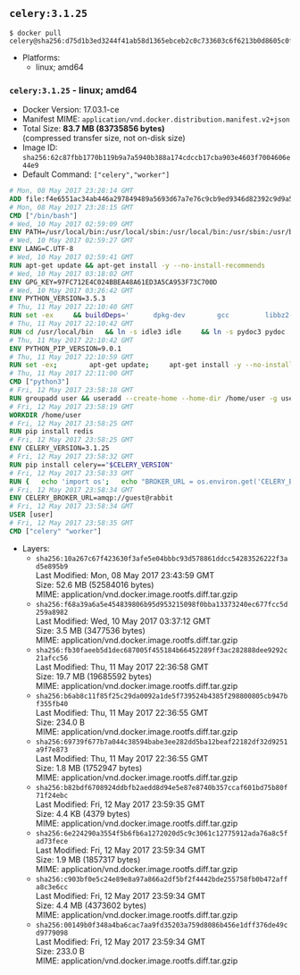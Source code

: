 ## `celery:3.1.25`

```console
$ docker pull celery@sha256:d75d1b3ed3244f41ab58d1365ebceb2c0c733603c6f6213b0d8605c0f12d37af
```

-	Platforms:
	-	linux; amd64

### `celery:3.1.25` - linux; amd64

-	Docker Version: 17.03.1-ce
-	Manifest MIME: `application/vnd.docker.distribution.manifest.v2+json`
-	Total Size: **83.7 MB (83735856 bytes)**  
	(compressed transfer size, not on-disk size)
-	Image ID: `sha256:62c87fbb1770b119b9a7a5940b388a174cdccb17cba903e4603f7004606e44e9`
-	Default Command: `["celery","worker"]`

```dockerfile
# Mon, 08 May 2017 23:28:14 GMT
ADD file:f4e6551ac34ab446a297849489a5693d67a7e76c9cb9ed9346d82392c9d9a5fe in / 
# Mon, 08 May 2017 23:28:15 GMT
CMD ["/bin/bash"]
# Wed, 10 May 2017 02:59:09 GMT
ENV PATH=/usr/local/bin:/usr/local/sbin:/usr/local/bin:/usr/sbin:/usr/bin:/sbin:/bin
# Wed, 10 May 2017 02:59:27 GMT
ENV LANG=C.UTF-8
# Wed, 10 May 2017 02:59:41 GMT
RUN apt-get update && apt-get install -y --no-install-recommends 		ca-certificates 		libgdbm3 		libsqlite3-0 		libssl1.0.0 	&& rm -rf /var/lib/apt/lists/*
# Wed, 10 May 2017 03:18:02 GMT
ENV GPG_KEY=97FC712E4C024BBEA48A61ED3A5CA953F73C700D
# Wed, 10 May 2017 03:26:42 GMT
ENV PYTHON_VERSION=3.5.3
# Thu, 11 May 2017 22:10:40 GMT
RUN set -ex 	&& buildDeps=' 		dpkg-dev 		gcc 		libbz2-dev 		libc6-dev 		libgdbm-dev 		liblzma-dev 		libncurses-dev 		libreadline-dev 		libsqlite3-dev 		libssl-dev 		make 		tcl-dev 		tk-dev 		wget 		xz-utils 		zlib1g-dev 	' 	&& apt-get update && apt-get install -y $buildDeps --no-install-recommends && rm -rf /var/lib/apt/lists/* 		&& wget -O python.tar.xz "https://www.python.org/ftp/python/${PYTHON_VERSION%%[a-z]*}/Python-$PYTHON_VERSION.tar.xz" 	&& wget -O python.tar.xz.asc "https://www.python.org/ftp/python/${PYTHON_VERSION%%[a-z]*}/Python-$PYTHON_VERSION.tar.xz.asc" 	&& export GNUPGHOME="$(mktemp -d)" 	&& gpg --keyserver ha.pool.sks-keyservers.net --recv-keys "$GPG_KEY" 	&& gpg --batch --verify python.tar.xz.asc python.tar.xz 	&& rm -r "$GNUPGHOME" python.tar.xz.asc 	&& mkdir -p /usr/src/python 	&& tar -xJC /usr/src/python --strip-components=1 -f python.tar.xz 	&& rm python.tar.xz 		&& cd /usr/src/python 	&& gnuArch="$(dpkg-architecture --query DEB_BUILD_GNU_TYPE)" 	&& ./configure 		--build="$gnuArch" 		--enable-loadable-sqlite-extensions 		--enable-shared 		--without-ensurepip 	&& make -j "$(nproc)" 	&& make install 	&& ldconfig 		&& apt-get purge -y --auto-remove $buildDeps 		&& find /usr/local -depth 		\( 			\( -type d -a -name test -o -name tests \) 			-o 			\( -type f -a -name '*.pyc' -o -name '*.pyo' \) 		\) -exec rm -rf '{}' + 	&& rm -rf /usr/src/python
# Thu, 11 May 2017 22:10:42 GMT
RUN cd /usr/local/bin 	&& ln -s idle3 idle 	&& ln -s pydoc3 pydoc 	&& ln -s python3 python 	&& ln -s python3-config python-config
# Thu, 11 May 2017 22:10:42 GMT
ENV PYTHON_PIP_VERSION=9.0.1
# Thu, 11 May 2017 22:10:59 GMT
RUN set -ex; 		apt-get update; 	apt-get install -y --no-install-recommends wget; 	rm -rf /var/lib/apt/lists/*; 		wget -O get-pip.py 'https://bootstrap.pypa.io/get-pip.py'; 		apt-get purge -y --auto-remove wget; 		python get-pip.py 		--disable-pip-version-check 		--no-cache-dir 		"pip==$PYTHON_PIP_VERSION" 	; 	pip --version; 		find /usr/local -depth 		\( 			\( -type d -a -name test -o -name tests \) 			-o 			\( -type f -a -name '*.pyc' -o -name '*.pyo' \) 		\) -exec rm -rf '{}' +; 	rm -f get-pip.py
# Thu, 11 May 2017 22:11:00 GMT
CMD ["python3"]
# Fri, 12 May 2017 23:58:18 GMT
RUN groupadd user && useradd --create-home --home-dir /home/user -g user user
# Fri, 12 May 2017 23:58:19 GMT
WORKDIR /home/user
# Fri, 12 May 2017 23:58:25 GMT
RUN pip install redis
# Fri, 12 May 2017 23:58:25 GMT
ENV CELERY_VERSION=3.1.25
# Fri, 12 May 2017 23:58:32 GMT
RUN pip install celery=="$CELERY_VERSION"
# Fri, 12 May 2017 23:58:33 GMT
RUN { 	echo 'import os'; 	echo "BROKER_URL = os.environ.get('CELERY_BROKER_URL', 'amqp://')"; } > celeryconfig.py
# Fri, 12 May 2017 23:58:34 GMT
ENV CELERY_BROKER_URL=amqp://guest@rabbit
# Fri, 12 May 2017 23:58:34 GMT
USER [user]
# Fri, 12 May 2017 23:58:35 GMT
CMD ["celery" "worker"]
```

-	Layers:
	-	`sha256:10a267c67f423630f3afe5e04bbbc93d578861ddcc54283526222f3ad5e895b9`  
		Last Modified: Mon, 08 May 2017 23:43:59 GMT  
		Size: 52.6 MB (52584016 bytes)  
		MIME: application/vnd.docker.image.rootfs.diff.tar.gzip
	-	`sha256:f68a39a6a5e454839806b95d953215098f0bba13373240ec677fcc5d259a8982`  
		Last Modified: Wed, 10 May 2017 03:37:12 GMT  
		Size: 3.5 MB (3477536 bytes)  
		MIME: application/vnd.docker.image.rootfs.diff.tar.gzip
	-	`sha256:fb30faeeb5d1dec687005f455184b66452289ff3ac282888dee9292c21afcc56`  
		Last Modified: Thu, 11 May 2017 22:36:58 GMT  
		Size: 19.7 MB (19685592 bytes)  
		MIME: application/vnd.docker.image.rootfs.diff.tar.gzip
	-	`sha256:b6ab8c11f85f25c29da0092a1de5f739524b4385f298800805cb947bf355fb40`  
		Last Modified: Thu, 11 May 2017 22:36:55 GMT  
		Size: 234.0 B  
		MIME: application/vnd.docker.image.rootfs.diff.tar.gzip
	-	`sha256:69739f677b7a044c38594babe3ee282dd5ba12beaf22182df32d9251a9f7e873`  
		Last Modified: Thu, 11 May 2017 22:36:55 GMT  
		Size: 1.8 MB (1752947 bytes)  
		MIME: application/vnd.docker.image.rootfs.diff.tar.gzip
	-	`sha256:b82bdf6708924ddbfb2aedd8d94e5e87e8740b357ccaf601bd75b80f71f24ebc`  
		Last Modified: Fri, 12 May 2017 23:59:35 GMT  
		Size: 4.4 KB (4379 bytes)  
		MIME: application/vnd.docker.image.rootfs.diff.tar.gzip
	-	`sha256:6e224290a3554f5b6fb6a1272020d5c9c3061c12775912ada76a8c5fad73fece`  
		Last Modified: Fri, 12 May 2017 23:59:34 GMT  
		Size: 1.9 MB (1857317 bytes)  
		MIME: application/vnd.docker.image.rootfs.diff.tar.gzip
	-	`sha256:c903bf0e5c24e89e8a97a866a2df5bf2f4442bde255758fb0b472affa8c3e6cc`  
		Last Modified: Fri, 12 May 2017 23:59:34 GMT  
		Size: 4.4 MB (4373602 bytes)  
		MIME: application/vnd.docker.image.rootfs.diff.tar.gzip
	-	`sha256:00149b0f348a4ba6cac7aa9fd35203a759d8086b456e1dff376de49cd9779098`  
		Last Modified: Fri, 12 May 2017 23:59:34 GMT  
		Size: 233.0 B  
		MIME: application/vnd.docker.image.rootfs.diff.tar.gzip
